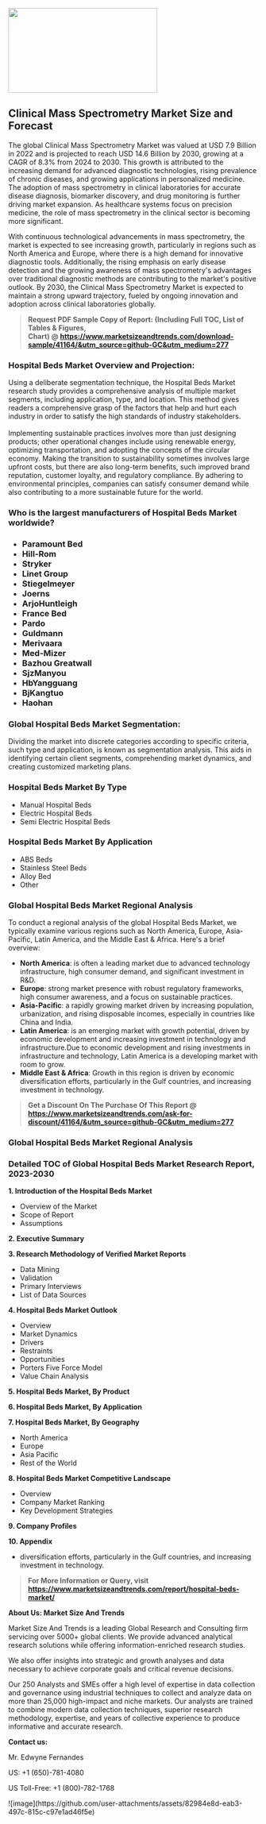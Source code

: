 <p><img class="alignnone size-medium wp-image-20088" src="https://ffe5etoiles.com/wp-content/uploads/2024/12/MST1-300x171.png" alt="" width="300" height="171" /></p><h2>Clinical Mass Spectrometry Market Size and Forecast</h2><p>The global Clinical Mass Spectrometry Market was valued at USD 7.9 Billion in 2022 and is projected to reach USD 14.6 Billion by 2030, growing at a CAGR of 8.3% from 2024 to 2030. This growth is attributed to the increasing demand for advanced diagnostic technologies, rising prevalence of chronic diseases, and growing applications in personalized medicine. The adoption of mass spectrometry in clinical laboratories for accurate disease diagnosis, biomarker discovery, and drug monitoring is further driving market expansion. As healthcare systems focus on precision medicine, the role of mass spectrometry in the clinical sector is becoming more significant.</p><p>With continuous technological advancements in mass spectrometry, the market is expected to see increasing growth, particularly in regions such as North America and Europe, where there is a high demand for innovative diagnostic tools. Additionally, the rising emphasis on early disease detection and the growing awareness of mass spectrometry's advantages over traditional diagnostic methods are contributing to the market's positive outlook. By 2030, the Clinical Mass Spectrometry Market is expected to maintain a strong upward trajectory, fueled by ongoing innovation and adoption across clinical laboratories globally.</p></p><blockquote id="" class=""><strong>Request PDF Sample Copy of Report: (Including Full TOC, List of Tables &amp; Figures, Chart)&nbsp;@&nbsp;<strong><a href="https://www.marketsizeandtrends.com/download-sample/41164/&utm_source=github-GC&utm_medium=277" target="_blank">https://www.marketsizeandtrends.com/download-sample/41164/&utm_source=github-GC&utm_medium=277</a></strong></strong></blockquote><h3 id="" class="">Hospital Beds Market&nbsp;Overview and Projection:</h3><p id="" class="">Using a deliberate segmentation technique, the Hospital Beds Market research study provides a comprehensive analysis of multiple market segments, including application, type, and location. This method gives readers a comprehensive grasp of the factors that help and hurt each industry in order to satisfy the high standards of industry stakeholders. <br /> <br />Implementing sustainable practices involves more than just designing products; other operational changes include using renewable energy, optimizing transportation, and adopting the concepts of the circular economy. Making the transition to sustainability sometimes involves large upfront costs, but there are also long-term benefits, such improved brand reputation, customer loyalty, and regulatory compliance. By adhering to environmental principles, companies can satisfy consumer demand while also contributing to a more sustainable future for the world.</p><h3 id="" class="">Who is the largest manufacturers of&nbsp;Hospital Beds Market worldwide?</h3><h3 class=""><p><ul><li>Paramount Bed </li><li> Hill-Rom </li><li> Stryker </li><li> Linet Group </li><li> Stiegelmeyer </li><li> Joerns </li><li> ArjoHuntleigh </li><li> France Bed </li><li> Pardo </li><li> Guldmann </li><li> Merivaara </li><li> Med-Mizer </li><li> Bazhou Greatwall </li><li> SjzManyou </li><li> HbYangguang </li><li> BjKangtuo </li><li> Haohan</li></ul></p></h3><h3 id="" class="">Global&nbsp;Hospital Beds Market Segmentation:</h3><p id="" class="">Dividing the market into discrete categories according to specific criteria, such type and application, is known as segmentation analysis. This aids in identifying certain client segments, comprehending market dynamics, and creating customized marketing plans.</p><h3 id="" class="">Hospital Beds Market&nbsp;By Type</h3><p><p><ul><li>Manual Hospital Beds </li><li> Electric Hospital Beds </li><li> Semi Electric Hospital Beds</p></li></ul></p></p><h3 id="" class="">Hospital Beds Market&nbsp;By Application</h3><p class=""><p><ul><li>ABS Beds </li><li> Stainless Steel Beds </li><li> Alloy Bed </li><li> Other</li></ul></p></p><h3 id="" class="">Global Hospital Beds Market Regional Analysis</h3><p id="" class="">To conduct a regional analysis of the global Hospital Beds Market, we typically examine various regions such as North America, Europe, Asia-Pacific, Latin America, and the Middle East &amp; Africa. Here's a brief overview:</p><ul><li><strong>North America</strong>: is often a leading market due to advanced technology infrastructure, high consumer demand, and significant investment in R&amp;D.</li><li><strong>Europe</strong>: strong market presence with robust regulatory frameworks, high consumer awareness, and a focus on sustainable practices.</li><li><strong>Asia-Pacific</strong>: a rapidly growing market driven by increasing population, urbanization, and rising disposable incomes, especially in countries like China and India.</li><li><strong>Latin America</strong>: is an emerging market with growth potential, driven by economic development and increasing investment in technology and infrastructure.Due to economic development and rising investments in infrastructure and technology, Latin America is a developing market with room to grow.</li><li><strong>Middle East &amp; Africa</strong>: Growth in this region is driven by economic diversification efforts, particularly in the Gulf countries, and increasing investment in technology.</li></ul><blockquote id="" class=""><strong>Get a Discount On The Purchase Of This Report @ <strong><a href="https://www.marketsizeandtrends.com/ask-for-discount/41164/&utm_source=github-GC&utm_medium=277" target="_blank">https://www.marketsizeandtrends.com/ask-for-discount/41164/&utm_source=github-GC&utm_medium=277</a></strong></strong></blockquote><h3 id="" class="">Global Hospital Beds Market Regional Analysis</h3><h3 id="" class="">Detailed TOC of Global Hospital Beds Market Research Report, 2023-2030</h3><p id="" class=""><strong>1. Introduction of the Hospital Beds Market</strong></p><ul><li>Overview of the Market</li><li>Scope of Report</li><li>Assumptions</li></ul><p id="" class=""><strong>2. Executive Summary</strong></p><p id="" class=""><strong>3. Research Methodology of Verified Market Reports</strong></p><ul><li>Data Mining</li><li>Validation</li><li>Primary Interviews</li><li>List of Data Sources</li></ul><p id="" class=""><strong>4. Hospital Beds Market Outlook</strong></p><ul><li>Overview</li><li>Market Dynamics</li><li>Drivers</li><li>Restraints</li><li>Opportunities</li><li>Porters Five Force Model</li><li>Value Chain Analysis</li></ul><p id="" class=""><strong>5. Hospital Beds Market, By Product</strong></p><p id="" class=""><strong>6. Hospital Beds Market, By Application</strong></p><p id="" class=""><strong>7. Hospital Beds Market, By Geography</strong></p><ul><li>North America</li><li>Europe</li><li>Asia Pacific</li><li>Rest of the World</li></ul><p id="" class=""><strong>8. Hospital Beds Market Competitive Landscape</strong></p><ul><li>Overview</li><li>Company Market Ranking</li><li>Key Development Strategies</li></ul><p id="" class=""><strong>9. Company Profiles</strong></p><p id="" class=""><strong>10. Appendix</strong></p><ul><li>diversification efforts, particularly in the Gulf countries, and increasing investment in technology.</li></ul><blockquote id="" class=""><strong>For More Information or Query, visit <strong><strong><a href="https://www.marketsizeandtrends.com/report/hospital-beds-market/" target="_blank">https://www.marketsizeandtrends.com/report/hospital-beds-market/</a></strong></strong></strong></blockquote><p id="" class=""><strong>About Us: Market Size And Trends</strong></p><p id="" class="">Market Size And Trends is a leading Global Research and Consulting firm servicing over 5000+ global clients. We provide advanced analytical research solutions while offering information-enriched research studies.</p><p id="" class="">We also offer insights into strategic and growth analyses and data necessary to achieve corporate goals and critical revenue decisions.</p><p id="" class="">Our 250 Analysts and SMEs offer a high level of expertise in data collection and governance using industrial techniques to collect and analyze data on more than 25,000 high-impact and niche markets. Our analysts are trained to combine modern data collection techniques, superior research methodology, expertise, and years of collective experience to produce informative and accurate research.</p><p id="" class=""><strong>Contact us:</strong></p><p id="" class="">Mr. Edwyne Fernandes</p><p id="" class="">US: +1 (650)-781-4080</p><p id="" class="">US Toll-Free: +1 (800)-782-1768</p>
![image](https://github.com/user-attachments/assets/82984e8d-eab3-497c-815c-c97e1ad46f5e)
